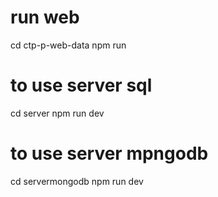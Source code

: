 # run web
cd ctp-p-web-data 
npm run
# to use server sql 
cd server
npm run dev
# to use server mpngodb
cd servermongodb
npm run dev


